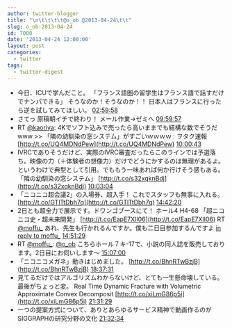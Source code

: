 ```yaml
---
author: twitter-blogger
title: "\n\t\t\t\t@o_ob @2013-04-24\t\t"
slug: o_ob-2013-04-24
id: 7000
date: '2013-04-24 12:00:00'
layout: post
categories:
  - twitter
tags:
  - twitter-digest
---
```


*   今日、ICUで学んだこと。 「フランス語圏の留学生はフランス語で話すだけでナンパできる」 そうなのか！そうなのか！！ 日本人はフランスに行ったら逆を試してみてほしい。 [02:59:58](http://twitter.com/o_ob/statuses/326757354643283969)
*   さてっ 原稿朝イチで終わり！ メール作業→ゼミへ [09:59:57](http://twitter.com/o_ob/statuses/326863045550813184)
*   RT [@kaoriya](http://twitter.com/kaoriya): 4Kでソフト込みで売ったら高いままでも結構な数でそうだwww >> 「隣の幼馴染の窓システム」がすごいｗｗｗｗ : ヲタク速報 [http://t.co/UQ4MDNdPew](http://t.co/UQ4MDNdPew) [10:00:43](http://twitter.com/o_ob/statuses/326863238149062656)
*   IVRCでありそうだけど、実際のIVRC審査だったらこのラインでは予選落ち。映像の力（＋体験者の想像力）だけでどうにかするのは無理があるよ。というわけで典型として引用。でももう一味あれば何か行けそう感もある。「隣の幼馴染の窓システム」 [http://t.co/s32xqknBdj](http://t.co/s32xqknBdj) [10:03:04](http://twitter.com/o_ob/statuses/326863830246387712)
*   「ニコニコ超会議2」の入場券、超入手！ これでスタッフも無事に入れる。 [http://t.co/GTlTtDbh7q](http://t.co/GTlTtDbh7q) [14:42:20](http://twitter.com/o_ob/statuses/326934106778767360)
*   2日とも超全力で展示です。ドワンゴブースにて！ ホール4 H4-68 「超ニコニコ史・超未来開発」 [http://t.co/EapE7XlI06](http://t.co/EapE7XlI06) RT [@moffu_](http://twitter.com/moffu_) あれ、先生も行かれるんですか。僕も二日目参加するんですよ [in reply to moffu_](http://twitter.com/moffu_/statuses/326934393006460929) [14:51:29](http://twitter.com/o_ob/statuses/326936413486608384)
*   RT [@moffu_](http://twitter.com/moffu_): [@o_ob](http://twitter.com/o_ob) こちらホール７キ-17で、小説の同人誌を販売しております。2日目にお伺いします～ [15:07:00](http://twitter.com/o_ob/statuses/326940316697497600)
*   「ニコニコメガネ」動きはじめました。 [http://t.co/BhnRTwBzjB](http://t.co/BhnRTwBzjB) [18:37:31](http://twitter.com/o_ob/statuses/326993293139406848)
*   見てるだけではアルゴリズムわからないけど、とても一生懸命壊している。最後がちょっと変。 Real Time Dynamic Fracture with Volumetric Approximate Convex Decomposit [http://t.co/xiLmG86p5i](http://t.co/xiLmG86p5i) [21:31:29](http://twitter.com/o_ob/statuses/327037074685444096)
*   一つの提案方式について、ありとあらゆるサービス精神で動画作るのがSIGGRAPHの研究分野の文化 [21:32:34](http://twitter.com/o_ob/statuses/327037347306823680)